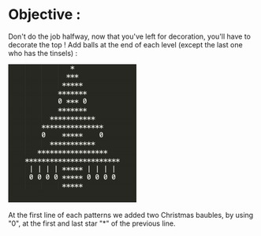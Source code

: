 # Objective :
Don't do the job halfway, now that you've left for decoration, you'll have to decorate the top !
Add balls at the end of each level (except the last one who has the tinsels) :

![Picture Level 4](https://github.com/ThomasSEGALEN/ChristmasTree/blob/main/Level%204/Level4.PNG)

At the first line of each patterns we added two Christmas baubles, by using "0", at the first and last star "*" of the previous line.
